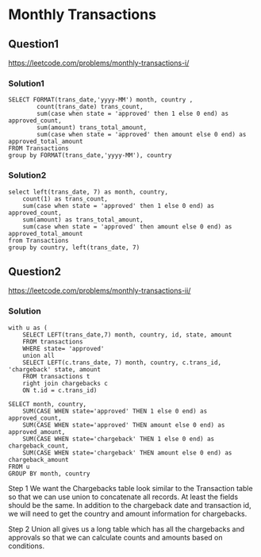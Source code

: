 # Monthly Transactions
## Question1
https://leetcode.com/problems/monthly-transactions-i/
### Solution1
```
SELECT FORMAT(trans_date,'yyyy-MM') month, country ,
        count(trans_date) trans_count,
        sum(case when state = 'approved' then 1 else 0 end) as approved_count, 
        sum(amount) trans_total_amount,
        sum(case when state = 'approved' then amount else 0 end) as approved_total_amount
FROM Transactions
group by FORMAT(trans_date,'yyyy-MM'), country
```
### Solution2
```
select left(trans_date, 7) as month, country,
    count(1) as trans_count,
    sum(case when state = 'approved' then 1 else 0 end) as approved_count,
    sum(amount) as trans_total_amount, 
    sum(case when state = 'approved' then amount else 0 end) as approved_total_amount
from Transactions
group by country, left(trans_date, 7)
```
## Question2
https://leetcode.com/problems/monthly-transactions-ii/
### Solution
```
with u as (
    SELECT LEFT(trans_date,7) month, country, id, state, amount
    FROM transactions
    WHERE state= 'approved'
    union all
    SELECT LEFT(c.trans_date, 7) month, country, c.trans_id, 'chargeback' state, amount
    FROM transactions t 
    right join chargebacks c
    ON t.id = c.trans_id)

SELECT month, country,
    SUM(CASE WHEN state='approved' THEN 1 else 0 end) as approved_count,
    SUM(CASE WHEN state='approved' THEN amount else 0 end) as approved_amount,
    SUM(CASE WHEN state='chargeback' THEN 1 else 0 end) as chargeback_count,
    SUM(CASE WHEN state='chargeback' THEN amount else 0 end) as chargeback_amount
FROM u
GROUP BY month, country
```
Step 1 We want the Chargebacks table look similar to the Transaction table so that we can use union to concatenate all records. 
At least the fields should be the same. 
In addition to the chargeback date and transaction id, we will need to get the country and amount information for chargebacks.


Step 2 Union all gives us a long table which has all the chargebacks and approvals so that we can calculate counts and amounts based on conditions.






